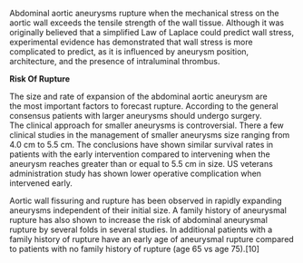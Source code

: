 Abdominal aortic aneurysms rupture when the mechanical stress on the aortic wall exceeds the tensile strength of the wall tissue. Although it was originally believed that a simplified Law of Laplace could predict wall stress, experimental evidence has demonstrated that wall stress is more complicated to predict, as it is influenced by aneurysm position, architecture, and the presence of intraluminal thrombus.

**Risk Of Rupture**

The size and rate of expansion of the abdominal aortic aneurysm are the most important factors to forecast rupture. According to the general consensus patients with larger aneurysms should undergo surgery. The clinical approach for smaller aneurysms is controversial. There a few clinical studies in the management of smaller aneurysms size ranging from 4.0 cm to 5.5 cm. The conclusions have shown similar survival rates in patients with the early intervention compared to intervening when the aneurysm reaches greater than or equal to 5.5 cm in size. US veterans administration study has shown lower operative complication when intervened early.

Aortic wall fissuring and rupture has been observed in rapidly expanding aneurysms independent of their initial size. A family history of aneurysmal rupture has also shown to increase the risk of abdominal aneurysmal rupture by several folds in several studies. In additional patients with a family history of rupture have an early age of aneurysmal rupture compared to patients with no family history of rupture (age 65 vs age 75).[10]
